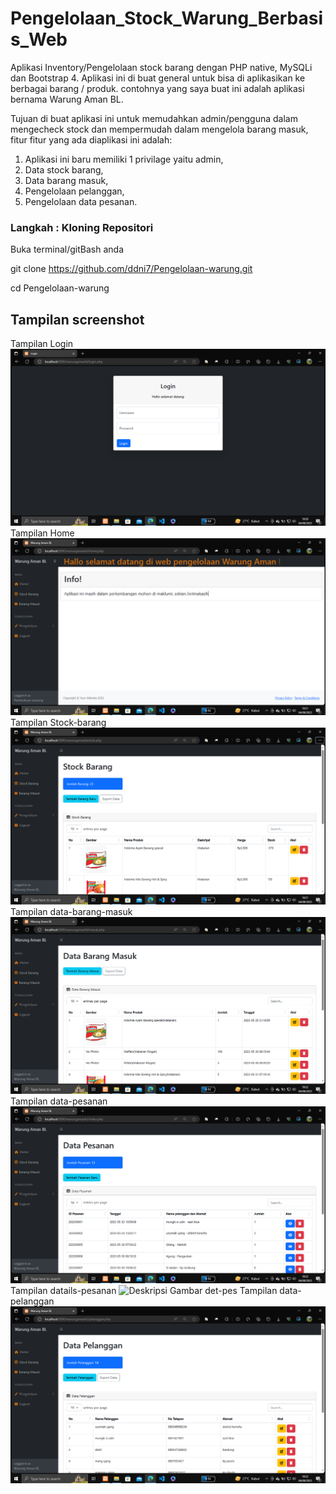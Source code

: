 # Pengelolaan_Stock_Warung_Berbasis_Web

Aplikasi Inventory/Pengelolaan stock barang dengan PHP native, MySQLi dan Bootstrap 4. Aplikasi ini di buat general untuk bisa di aplikasikan ke berbagai barang / produk. contohnya yang saya buat ini adalah aplikasi bernama Warung Aman BL.

Tujuan di buat aplikasi ini untuk memudahkan admin/pengguna dalam mengecheck stock dan mempermudah dalam mengelola barang masuk, fitur fitur yang ada diaplikasi ini adalah:

1. Aplikasi ini baru memiliki 1 privilage yaitu admin,
2. Data stock barang,
3. Data barang masuk,
4. Pengelolaan pelanggan,
5. Pengelolaan data pesanan.

### Langkah : Kloning Repositori
Buka terminal/gitBash anda

git clone https://github.com/ddni7/Pengelolaan-warung.git

cd Pengelolaan-warung
## Tampilan screenshot

Tampilan Login
![Deskripsi Gambar Login](screenshot/login.png)
Tampilan Home
![Deskripsi Gambar Home](screenshot/home.png)
Tampilan Stock-barang
![Deskripsi Gambar stock](screenshot/stock-barang.png)
Tampilan data-barang-masuk
![Deskripsi Gambar data-bar](screenshot/data-barang-masuk.png)
Tampilan data-pesanan
![Deskripsi Gambar data-pes](screenshot/data-pesanan.png)
Tampilan datails-pesanan
![Deskripsi Gambar det-pes](screenshot/details-pesanan.png)
Tampilan data-pelanggan
![Deskripsi Gambar data-pel](screenshot/data-pelanggan.png)
